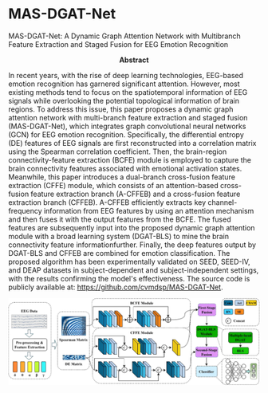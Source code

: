 # MAS-DGAT-Net
MAS-DGAT-Net: A Dynamic Graph Attention Network with Multibranch Feature Extraction and Staged Fusion for EEG Emotion Recognition
**<p align="center">Abstract</p>**
In recent years, with the rise of deep learning technologies, EEG-based emotion recognition has garnered significant attention. However, most existing methods tend to focus on the spatiotemporal information of EEG signals while overlooking the potential topological information of brain regions. To address this issue, this paper proposes a dynamic graph attention network with multi-branch feature extraction and staged fusion (MAS-DGAT-Net), which integrates graph convolutional neural networks (GCN) for EEG emotion recognition. Specifically, the differential entropy (DE) features of EEG signals are first reconstructed into a correlation matrix using the Spearman correlation coefficient. Then, the brain-region connectivity-feature extraction (BCFE) module is employed to capture the brain connectivity features associated with emotional activation states. Meanwhile, this paper introduces a dual-branch cross-fusion feature extraction (CFFE) module, which consists of an attention-based cross-fusion feature extraction branch (A-CFFEB) and a cross-fusion feature extraction branch (CFFEB). A-CFFEB efficiently extracts key channel-frequency information from EEG features by using an attention mechanism and then fuses it with the output features from the BCFE. The fused features are subsequently input into the proposed dynamic graph attention module with a broad learning system (DGAT-BLS) to mine the brain connectivity feature informationfurther. Finally, the deep features output by DGAT-BLS and CFFEB are combined for emotion classification. The proposed algorithm has been experimentally validated on SEED, SEED-IV, and DEAP datasets in subject-dependent and subject-independent settings, with the results confirming the model's effectiveness. The source code is publicly available at: https://github.com/cvmdsp/MAS-DGAT-Net.

![Model](https://github.com/cvmdsp/MAS-DGAT-Net/blob/main/MAS-DGAT-NET.png)
